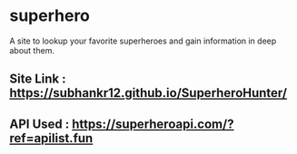 # superhero

A site to lookup your favorite superheroes and gain information in deep about them.

## Site Link : https://subhankr12.github.io/SuperheroHunter/

## API Used : https://superheroapi.com/?ref=apilist.fun
